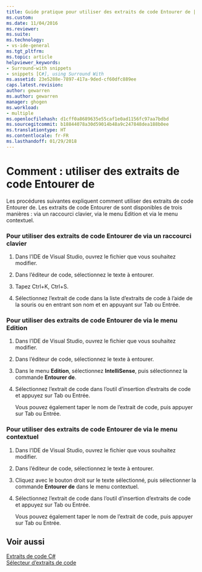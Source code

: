 ```yaml
---
title: Guide pratique pour utiliser des extraits de code Entourer de | Microsoft Docs
ms.custom: 
ms.date: 11/04/2016
ms.reviewer: 
ms.suite: 
ms.technology:
- vs-ide-general
ms.tgt_pltfrm: 
ms.topic: article
helpviewer_keywords:
- Surround-with snippets
- snippets [C#], using Surround With
ms.assetid: 23e5288e-7897-417a-9ded-cf60dfc889ee
caps.latest.revision: 
author: gewarren
ms.author: gewarren
manager: ghogen
ms.workload:
- multiple
ms.openlocfilehash: d1cff0a8689635e55caf1e0ad1156fc97aa7bdbd
ms.sourcegitcommit: b18844078a30d59014b48a9c247848dea188b0ee
ms.translationtype: HT
ms.contentlocale: fr-FR
ms.lasthandoff: 01/29/2018
---
```

# <a name="how-to-use-surround-with-code-snippets"></a>Comment : utiliser des extraits de code Entourer de
Les procédures suivantes expliquent comment utiliser des extraits de code Entourer de. Les extraits de code Entourer de sont disponibles de trois manières : via un raccourci clavier, via le menu Edition et via le menu contextuel.  
  
### <a name="to-use-surround-with-code-snippets-through-keyboard-shortcut"></a>Pour utiliser des extraits de code Entourer de via un raccourci clavier  
  
1.  Dans l’IDE de Visual Studio, ouvrez le fichier que vous souhaitez modifier.  
  
2.  Dans l’éditeur de code, sélectionnez le texte à entourer.  
  
3.  Tapez Ctrl+K, Ctrl+S.  
  
4.  Sélectionnez l’extrait de code dans la liste d’extraits de code à l’aide de la souris ou en entrant son nom et en appuyant sur Tab ou Entrée.  
  
### <a name="to-use-surround-with-code-snippets-through-the-edit-menu"></a>Pour utiliser des extraits de code Entourer de via le menu Edition  
  
1.  Dans l’IDE de Visual Studio, ouvrez le fichier que vous souhaitez modifier.  
  
2.  Dans l’éditeur de code, sélectionnez le texte à entourer.  
  
3.  Dans le menu **Edition**, sélectionnez **IntelliSense**, puis sélectionnez la commande **Entourer de**.  
  
4.  Sélectionnez l’extrait de code dans l’outil d’insertion d’extraits de code et appuyez sur Tab ou Entrée.  
  
     Vous pouvez également taper le nom de l’extrait de code, puis appuyer sur Tab ou Entrée.  
  
### <a name="to-use-surround-with-code-snippets-through-the-context-menu"></a>Pour utiliser des extraits de code Entourer de via le menu contextuel  
  
1.  Dans l’IDE de Visual Studio, ouvrez le fichier que vous souhaitez modifier.  
  
2.  Dans l’éditeur de code, sélectionnez le texte à entourer.  
  
3.  Cliquez avec le bouton droit sur le texte sélectionné, puis sélectionner la commande **Entourer de** dans le menu contextuel.  
  
4.  Sélectionnez l’extrait de code dans l’outil d’insertion d’extraits de code et appuyez sur Tab ou Entrée.  
  
     Vous pouvez également taper le nom de l’extrait de code, puis appuyer sur Tab ou Entrée.  
  
## <a name="see-also"></a>Voir aussi  
 [Extraits de code C#](../ide/visual-csharp-code-snippets.md)   
 [Sélecteur d’extraits de code](../ide/reference/code-snippet-picker.md)